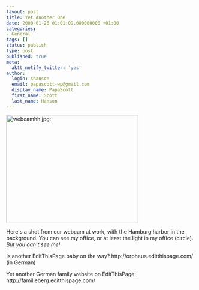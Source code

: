 ```yaml
---
layout: post
title: Yet Another One
date: 2000-01-26 01:01:09.000000000 +01:00
categories:
- General
tags: []
status: publish
type: post
published: true
meta:
  aktt_notify_twitter: 'yes'
author:
  login: shanson
  email: papascott-wp@gmail.com
  display_name: PapaScott
  first_name: Scott
  last_name: Hanson
---
```

<p><img src="http://www.papascott.de/wordpress/wp-content/uploads/2000/01/webcamhh.jpg" height="288" width="352" border="0" alt="webcamhh.jpg: " /></p>
<p>Here's a shot from our webcam at work, with the Hamburg harbor in the background. You can see my office, or at least the light in my office (circle). <i>But you can't see me!</i></p>
<p>Is another EditThisPage baby on the way? http://orpheus.editthispage.com/ (in German)</p>
<p>Yet another German family website on EditThisPage: http://familieberg.editthispage.com/</p>
